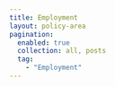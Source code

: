 ```yaml
---
title: Employment
layout: policy-area
pagination:
  enabled: true
  collection: all, posts
  tag:
    - "Employment"
---
```

